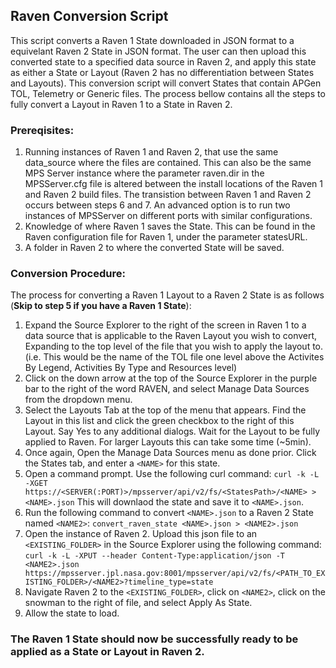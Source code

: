 ## Raven Conversion Script

This script converts a Raven 1 State downloaded in JSON format to a equivelant Raven 2 State in JSON format.  The user can then upload this converted state to a specified data source in Raven 2, and apply this state as either a State or Layout (Raven 2 has no differentiation between States and Layouts).  This conversion script will convert States that contain APGen TOL, Telemetry or Generic files.  The process bellow contains all the steps to fully convert a Layout in Raven 1 to a State in Raven 2.  

### Prereqisites:
1. Running instances of Raven 1 and Raven 2, that use the same data_source where the files are contained.  This can also be the same MPS Server instance where the parameter raven.dir in the MPSServer.cfg file is altered between the install locations of the Raven 1 and Raven 2 build files.  The transistion between Raven 1 and Raven 2 occurs between steps 6 and 7.  An advanced option is to run two instances of MPSServer on different ports with similar configurations.  
2. Knowledge of where Raven 1 saves the State.  This can be found in the Raven configuration file for Raven 1, under the parameter statesURL.
3. A folder in Raven 2 to where the converted State will be saved.  

### Conversion Procedure:

The process for converting a Raven 1 Layout to a Raven 2 State is as follows (**Skip to step 5 if you have a Raven 1 State**):

1.  Expand the Source Explorer to the right of the screen in Raven 1 to a data source that is applicable to the Raven Layout you wish to convert, Expanding to the top level of the file that you wish to apply the layout to.  (i.e. This would be the name of the TOL file one level above the Activites By Legend, Activities By Type and Resources level)
2.  Click on the down arrow at the top of the Source Explorer in the purple bar to the right of the word RAVEN, and select Manage Data Sources from the dropdown menu.
3.  Select the Layouts Tab at the top of the menu that appears.  Find the Layout in this list and click the green checkbox to the right of this Layout.  Say Yes to any additional dialogs.  Wait for the Layout to be fully applied to Raven.  For larger Layouts this can take some time (~5min).
4.  Once again, Open the Manage Data Sources menu as done prior.  Click the States tab, and enter a `<NAME>` for this state.   
5.  Open a command prompt.  Use the following curl command:
    `curl -k -L -XGET https://<SERVER(:PORT)>/mpsserver/api/v2/fs/<StatesPath>/<NAME> > <NAME>.json`
    This will downlaod the state and save it to `<NAME>.json`.
6.  Run the following command to convert `<NAME>.json` to a Raven 2 State named `<NAME2>`: `convert_raven_state <NAME>.json > <NAME2>.json`
7.  Open the instance of Raven 2.  Upload this json file to an `<EXISTING_FOLDER>` in the Source Explorer using the following command: `curl -k -L -XPUT --header Content-Type:application/json -T <NAME2>.json https://mpsserver.jpl.nasa.gov:8001/mpsserver/api/v2/fs/<PATH_TO_EXISTING_FOLDER>/<NAME2>?timeline_type=state`
8.  Navigate Raven 2 to the `<EXISTING_FOLDER>`, click on `<NAME2>`, click on the snowman to the right of file, and select Apply As State.  
9.  Allow the state to load.  

### The Raven 1 State should now be successfully ready to be applied as a State or Layout in Raven 2.



